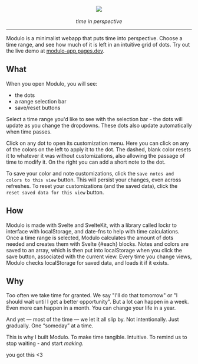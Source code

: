 <p align="center">
  <img src="https://hc-cdn.hel1.your-objectstorage.com/s/v3/852f4c65a182a407db39069d0cada34db79c612c_modulogo.png" />
  <br>
  <br>
  <i>time in perspective</i>
</p>

---

Modulo is a minimalist webapp that puts time into perspective. Choose a time range, and see how much of it is left in an intuitive grid of dots. Try out the live demo at [modulo-app.pages.dev](https://modulo-app.pages.dev).

## What

When you open Modulo, you will see:

- the dots
- a range selection bar
- save/reset buttons

Select a time range you'd like to see with the selection bar - the dots will update as you change the dropdowns. These dots also update automatically when time passes.

Click on any dot to open its customization menu. Here you can click on any of the colors on the left to apply it to the dot. The dashed, blank color resets it to whatever it was without customizations, also allowing the passage of time to modify it. On the right you can add a short note to the dot.

To save your color and note customizations, click the `save notes and colors to this view` button. This will persist your changes, even across refreshes. To reset your customizations (and the saved data), click the `reset saved data for this view` button.

## How

Modulo is made with Svelte and SvelteKit, with a library called lockr to interface with localStorage, and date-fns to help with time calculations. Once a time range is selected, Modulo calculates the amount of dots needed and creates them with Svelte {#each} blocks. Notes and colors are saved to an array, which is then put into localStorage when you click the save button, associated with the current view. Every time you change views, Modulo checks localStorage for saved data, and loads it if it exists.

## Why

Too often we take time for granted.
We say "I'll do that tomorrow" or "I should wait until I get a better opportunity". 
But a lot can happen in a week. Even more can happen in a month. You can change your life in a year. 

And yet — most of the time — we let it all slip by. 
Not intentionally. Just gradually. 
One “someday” at a time. 

This is why I built Modulo. To make time tangible. Intuitive.
To remind us to stop waiting - 
and start _making._

you got this <3
